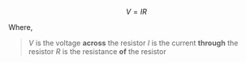 $$
V = IR
$$

Where,
> $V$ is the voltage **across** the resistor
> $I$ is the current **through** the resistor
> $R$ is the resistance **of** the resistor
